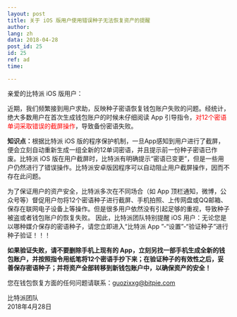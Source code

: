 ```yaml
---
layout: post
title: 关于 iOS 版用户使用错误种子无法恢复资产的提醒
author: 
lang: zh
data: 2018-04-28
post_id: 25
id: 25
ref: ad
time: 

---
```



亲爱的比特派 iOS 版用户：

近期，我们频繁接到用户求助，反映种子密语恢复钱包账户失败的问题。经统计，绝大多数用户在首次生成钱包账户的时候未仔细阅读 App 引导指令，<span style="color:red">对12个密语单词采取错误的截屏操作</span>，导致备份密语失败。

<strong>知识点：</strong>根据比特派 iOS 版的程序保护机制，一旦App感知到用户进行了截屏，便会立刻自动重新生成一组全新的12单词密语，并且提示前一份种子密语已作废。比特派 iOS 版在用户截屏时，比特派有明确提示“密语已变更”，但是一些用户仍然进行了错误操作。比特派安卓版因程序可以自动阻止用户截屏操作，因而不存在此问题。


为了保证用户的资产安全，比特派多次在不同场合（如 App 顶栏通知，微博，公众号等）督促用户勿将12个密语种子进行截屏、手机拍照、上传网盘或QQ邮箱、保存在联网电子设备上等操作。但是很多用户依然没有引起足够的重视，导致种子被盗或者钱包账户的恢复失败。
因此，比特派团队特别提醒 iOS 用户：无论您是以哪种媒介保存的密语种子，请您立即进入“比特派 App ”-“设置”-“验证种子”进行种子验证！！！


<strong>如果验证失败，请不要删除手机上现有的 App，立刻另找一部手机生成全新的钱包账户，并按照指令用纸笔将12个密语手抄下来；在验证种子的有效性之后，妥善保存密语种子；并将资产全部转移到新钱包账户中，以确保资产的安全！</strong>


您在钱包恢复方面的任何问题请联系：<a href="mailto:guozixxg@bitpie.com" target="_blank">guozixxg@bitpie.com</a>


比特派团队<br/>
2018年4月28日


